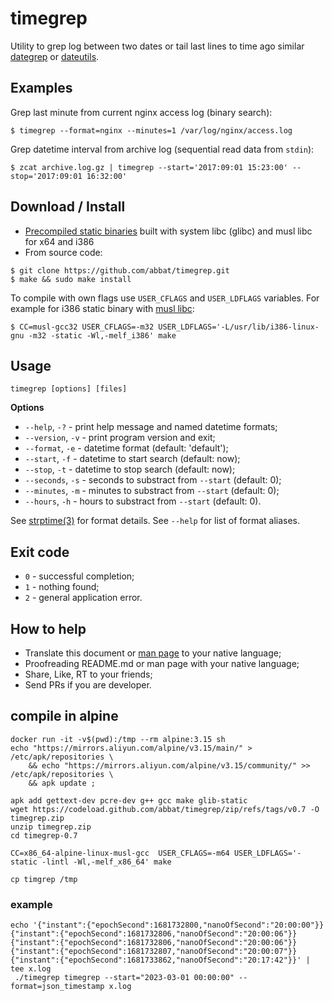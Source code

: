 # timegrep

Utility to grep log between two dates or tail last lines to time ago similar [dategrep](https://github.com/mdom/dategrep) or [dateutils](https://github.com/hroptatyr/dateutils).

## Examples

Grep last minute from current nginx access log (binary search):

```
$ timegrep --format=nginx --minutes=1 /var/log/nginx/access.log
```

Grep datetime interval from archive log (sequential read data from `stdin`):

```
$ zcat archive.log.gz | timegrep --start='2017:09:01 15:23:00' --stop='2017:09:01 16:32:00'
```

## Download / Install

* [Precompiled static binaries](https://github.com/abbat/timegrep/releases) built with system libc (glibc) and musl libc for x64 and i386
* From source code:

```
$ git clone https://github.com/abbat/timegrep.git
$ make && sudo make install
```

To compile with own flags use `USER_CFLAGS` and `USER_LDFLAGS` variables. For example for i386 static binary with [musl libc](https://www.musl-libc.org):

```
$ CC=musl-gcc32 USER_CFLAGS=-m32 USER_LDFLAGS='-L/usr/lib/i386-linux-gnu -m32 -static -Wl,-melf_i386' make
```

## Usage

```
timegrep [options] [files]
```

**Options**

* `--help`, `-?` - print help message and named datetime formats;
* `--version`, `-v` - print program version and exit;
* `--format`, `-e` - datetime format (default: 'default');
* `--start`, `-f` - datetime to start search (default: now);
* `--stop`, `-t` - datetime to stop search (default: now);
* `--seconds`, `-s` - seconds to substract from `--start` (default: 0);
* `--minutes`, `-m` - minutes to substract from `--start` (default: 0);
* `--hours`, `-h` - hours to substract from `--start` (default: 0).

See [strptime(3)](https://linux.die.net/man/3/strptime) for format details. See `--help` for list of format aliases.

## Exit code

* `0` - successful completion;
* `1` - nothing found;
* `2` - general application error.

## How to help

* Translate this document or [man page](https://github.com/abbat/timegrep/blob/master/timegrep.1) to your native language;
* Proofreading README.md or man page with your native language;
* Share, Like, RT to your friends;
* Send PRs if you are developer.

## compile in alpine
```
docker run -it -v$(pwd):/tmp --rm alpine:3.15 sh   
echo "https://mirrors.aliyun.com/alpine/v3.15/main/" > /etc/apk/repositories \
    && echo "https://mirrors.aliyun.com/alpine/v3.15/community/" >> /etc/apk/repositories \
    && apk update ;

apk add gettext-dev pcre-dev g++ gcc make glib-static
wget https://codeload.github.com/abbat/timegrep/zip/refs/tags/v0.7 -O timegrep.zip
unzip timegrep.zip 
cd timegrep-0.7

CC=x86_64-alpine-linux-musl-gcc  USER_CFLAGS=-m64 USER_LDFLAGS='-static -lintl -Wl,-melf_x86_64' make

cp timgrep /tmp
```

### example
```
echo '{"instant":{"epochSecond":1681732800,"nanoOfSecond":"20:00:00"}}
{"instant":{"epochSecond":1681732806,"nanoOfSecond":"20:00:06"}}
{"instant":{"epochSecond":1681732806,"nanoOfSecond":"20:00:06"}}
{"instant":{"epochSecond":1681732807,"nanoOfSecond":"20:00:07"}}
{"instant":{"epochSecond":1681733862,"nanoOfSecond":"20:17:42"}}' | tee x.log
 ./timegrep timegrep --start="2023-03-01 00:00:00" --format=json_timestamp x.log                    
```

